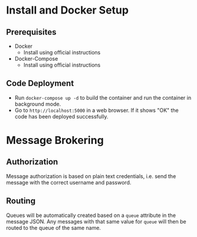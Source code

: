 # Install and Docker Setup

## Prerequisites

- Docker
    - Install using official instructions
- Docker-Compose
    - Install using official instructions

## Code Deployment

- Run `docker-compose up -d` to build the container and run the container in background mode.
- Go to `http://localhost:5000` in a web browser. If it shows "OK" the code has been deployed successfully.

# Message Brokering

## Authorization

Message authorization is based on plain text credentials, i.e. send the message with the correct username and password.

## Routing

Queues will be automatically created based on a `queue` attribute in the message JSON. Any messages with that same value for `queue` will then be routed to the queue of the same name.
